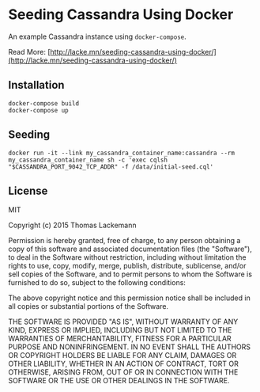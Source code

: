 # Seeding Cassandra Using Docker

An example Cassandra instance using `docker-compose`.

Read More: [http://lacke.mn/seeding-cassandra-using-docker/](http://lacke.mn/seeding-cassandra-using-docker/)

## Installation

```
docker-compose build
docker-compose up
```

## Seeding

```
docker run -it --link my_cassandra_container_name:cassandra --rm my_cassandra_container_name sh -c 'exec cqlsh "$CASSANDRA_PORT_9042_TCP_ADDR" -f /data/initial-seed.cql'
```

## License

MIT

Copyright (c) 2015 Thomas Lackemann

Permission is hereby granted, free of charge, to any person obtaining a copy
of this software and associated documentation files (the "Software"), to deal
in the Software without restriction, including without limitation the rights
to use, copy, modify, merge, publish, distribute, sublicense, and/or sell
copies of the Software, and to permit persons to whom the Software is
furnished to do so, subject to the following conditions:

The above copyright notice and this permission notice shall be included in
all copies or substantial portions of the Software.

THE SOFTWARE IS PROVIDED "AS IS", WITHOUT WARRANTY OF ANY KIND, EXPRESS OR
IMPLIED, INCLUDING BUT NOT LIMITED TO THE WARRANTIES OF MERCHANTABILITY,
FITNESS FOR A PARTICULAR PURPOSE AND NONINFRINGEMENT.  IN NO EVENT SHALL THE
AUTHORS OR COPYRIGHT HOLDERS BE LIABLE FOR ANY CLAIM, DAMAGES OR OTHER
LIABILITY, WHETHER IN AN ACTION OF CONTRACT, TORT OR OTHERWISE, ARISING FROM,
OUT OF OR IN CONNECTION WITH THE SOFTWARE OR THE USE OR OTHER DEALINGS IN
THE SOFTWARE.
